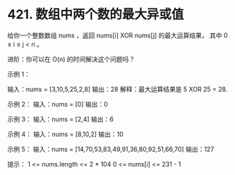 # 421. 数组中两个数的最大异或值
给你一个整数数组 nums ，返回 nums[i] XOR nums[j] 的最大运算结果，
其中 0 ≤ i ≤ j < n 。

进阶：你可以在 O(n) 的时间解决这个问题吗？

示例 1：

输入：nums = [3,10,5,25,2,8]
输出：28
解释：最大运算结果是 5 XOR 25 = 28.

示例 2：
输入：nums = [0]
输出：0

示例 3：
输入：nums = [2,4]
输出：6

示例 4：
输入：nums = [8,10,2]
输出：10

示例 5：
输入：nums = [14,70,53,83,49,91,36,80,92,51,66,70]
输出：127
 

提示：
1 <= nums.length <= 2 * 104
0 <= nums[i] <= 231 - 1

